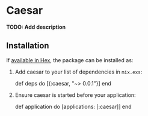# Caesar

**TODO: Add description**

## Installation

If [available in Hex](https://hex.pm/docs/publish), the package can be installed as:

  1. Add caesar to your list of dependencies in `mix.exs`:

        def deps do
          [{:caesar, "~> 0.0.1"}]
        end

  2. Ensure caesar is started before your application:

        def application do
          [applications: [:caesar]]
        end

